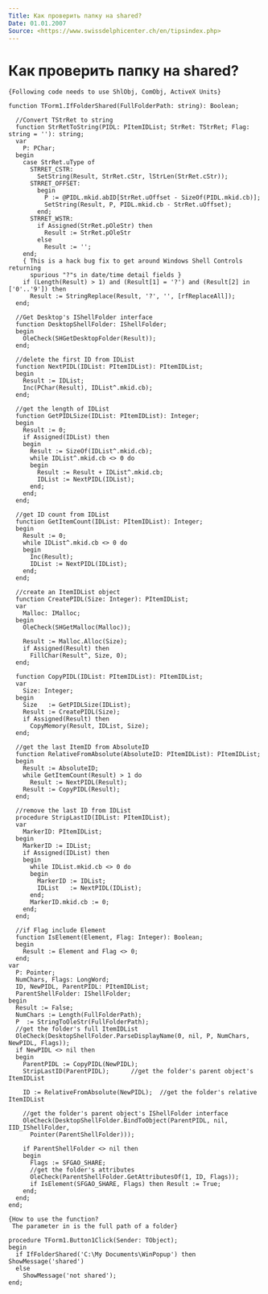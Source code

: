 ```yaml
---
Title: Как проверить папку на shared?
Date: 01.01.2007
Source: <https://www.swissdelphicenter.ch/en/tipsindex.php>
---
```



Как проверить папку на shared?
==============================

    {Following code needs to use ShlObj, ComObj, ActiveX Units}
     
    function TForm1.IfFolderShared(FullFolderPath: string): Boolean;
     
      //Convert TStrRet to string
      function StrRetToString(PIDL: PItemIDList; StrRet: TStrRet; Flag: string = ''): string;
      var
        P: PChar;
      begin
        case StrRet.uType of
          STRRET_CSTR:
            SetString(Result, StrRet.cStr, lStrLen(StrRet.cStr));
          STRRET_OFFSET:
            begin
              P := @PIDL.mkid.abID[StrRet.uOffset - SizeOf(PIDL.mkid.cb)];
              SetString(Result, P, PIDL.mkid.cb - StrRet.uOffset);
            end;
          STRRET_WSTR:
            if Assigned(StrRet.pOleStr) then
              Result := StrRet.pOleStr
            else
              Result := '';
        end;
        { This is a hack bug fix to get around Windows Shell Controls returning
          spurious "?"s in date/time detail fields }
        if (Length(Result) > 1) and (Result[1] = '?') and (Result[2] in ['0'..'9']) then
          Result := StringReplace(Result, '?', '', [rfReplaceAll]);
      end;
     
      //Get Desktop's IShellFolder interface
      function DesktopShellFolder: IShellFolder;
      begin
        OleCheck(SHGetDesktopFolder(Result));
      end;
     
      //delete the first ID from IDList
      function NextPIDL(IDList: PItemIDList): PItemIDList;
      begin
        Result := IDList;
        Inc(PChar(Result), IDList^.mkid.cb);
      end;
     
      //get the length of IDList
      function GetPIDLSize(IDList: PItemIDList): Integer;
      begin
        Result := 0;
        if Assigned(IDList) then
        begin
          Result := SizeOf(IDList^.mkid.cb);
          while IDList^.mkid.cb <> 0 do
          begin
            Result := Result + IDList^.mkid.cb;
            IDList := NextPIDL(IDList);
          end;
        end;
      end;
     
      //get ID count from IDList
      function GetItemCount(IDList: PItemIDList): Integer;
      begin
        Result := 0;
        while IDList^.mkid.cb <> 0 do
        begin
          Inc(Result);
          IDList := NextPIDL(IDList);
        end;
      end;
     
      //create an ItemIDList object
      function CreatePIDL(Size: Integer): PItemIDList;
      var
        Malloc: IMalloc;
      begin
        OleCheck(SHGetMalloc(Malloc));
     
        Result := Malloc.Alloc(Size);
        if Assigned(Result) then
          FillChar(Result^, Size, 0);
      end;
     
      function CopyPIDL(IDList: PItemIDList): PItemIDList;
      var
        Size: Integer;
      begin
        Size   := GetPIDLSize(IDList);
        Result := CreatePIDL(Size);
        if Assigned(Result) then
          CopyMemory(Result, IDList, Size);
      end;
     
      //get the last ItemID from AbsoluteID
      function RelativeFromAbsolute(AbsoluteID: PItemIDList): PItemIDList;
      begin
        Result := AbsoluteID;
        while GetItemCount(Result) > 1 do
          Result := NextPIDL(Result);
        Result := CopyPIDL(Result);
      end;
     
      //remove the last ID from IDList
      procedure StripLastID(IDList: PItemIDList);
      var
        MarkerID: PItemIDList;
      begin
        MarkerID := IDList;
        if Assigned(IDList) then
        begin
          while IDList.mkid.cb <> 0 do
          begin
            MarkerID := IDList;
            IDList   := NextPIDL(IDList);
          end;
          MarkerID.mkid.cb := 0;
        end;
      end;
     
      //if Flag include Element
      function IsElement(Element, Flag: Integer): Boolean;
      begin
        Result := Element and Flag <> 0;
      end;
    var
      P: Pointer;
      NumChars, Flags: LongWord;
      ID, NewPIDL, ParentPIDL: PItemIDList;
      ParentShellFolder: IShellFolder;
    begin
      Result := False;
      NumChars := Length(FullFolderPath);
      P  := StringToOleStr(FullFolderPath);
      //get the folder's full ItemIDList
      OleCheck(DesktopShellFolder.ParseDisplayName(0, nil, P, NumChars, NewPIDL, Flags));
      if NewPIDL <> nil then
      begin
        ParentPIDL := CopyPIDL(NewPIDL);
        StripLastID(ParentPIDL);      //get the folder's parent object's ItemIDList
     
        ID := RelativeFromAbsolute(NewPIDL);  //get the folder's relative ItemIDList
     
        //get the folder's parent object's IShellFolder interface
        OleCheck(DesktopShellFolder.BindToObject(ParentPIDL, nil, IID_IShellFolder,
          Pointer(ParentShellFolder)));
     
        if ParentShellFolder <> nil then
        begin
          Flags := SFGAO_SHARE;
          //get the folder's attributes
          OleCheck(ParentShellFolder.GetAttributesOf(1, ID, Flags));
          if IsElement(SFGAO_SHARE, Flags) then Result := True;
        end;
      end;
    end;
     
    {How to use the function?
     The parameter in is the full path of a folder}
     
    procedure TForm1.Button1Click(Sender: TObject);
    begin
      if IfFolderShared('C:\My Documents\WinPopup') then ShowMessage('shared')
      else
        ShowMessage('not shared');
    end;

